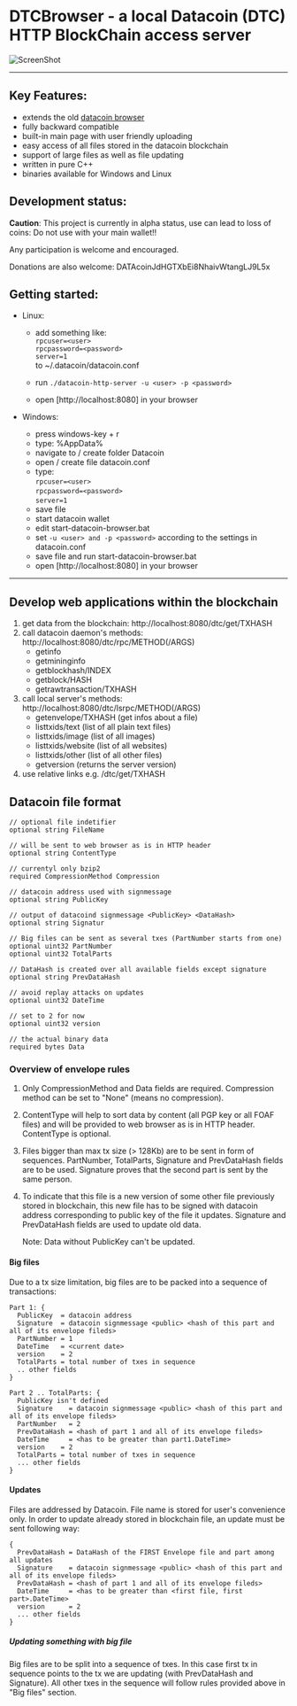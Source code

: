 # DTCBrowser - a local Datacoin (DTC) HTTP BlockChain access server
![ScreenShot](https://github.com/j0nn9/DTCBrowser/raw/master/preview.png)

---
## Key Features:
- extends the old [datacoin browser](https://github.com/foo1inge/datacoin-browser)
- fully backward compatible
- built-in main page with user friendly uploading
- easy access of all files stored in the datacoin blockchain
- support of large files as well as file updating
- written in pure C++
- binaries available for Windows and Linux

## Development status:
**Caution**: This project is currently in alpha status, use can lead to loss of coins:
Do not use with your main wallet!!

Any participation is welcome and encouraged.

Donations are also welcome: DATAcoinJdHGTXbEi8NhaivWtangLJ9L5x

## Getting started:
- Linux:
  - add something like: <br />
  `rpcuser=<user>` <br />
  `rpcpassword=<password>` <br />
  `server=1` <br />
  to ~/.datacoin/datacoin.conf

  - run `./datacoin-http-server -u <user> -p <password>`
  - open [http://localhost:8080] in your browser

- Windows:
  - press windows-key + r
  - type: %AppData%
  - navigate to / create folder Datacoin
  - open / create file datacoin.conf
  - type: <br />
  `rpcuser=<user>` <br />
  `rpcpassword=<password>` <br />
  `server=1` <br />
  - save file
  - start datacoin wallet
  - edit start-datacoin-browser.bat
  - set `-u <user> and -p <password>` according to the settings in datacoin.conf
  - save file and run start-datacoin-browser.bat
  - open [http://localhost:8080] in your browser

---
## Develop web applications within the blockchain
1. get data from the blockchain: http://localhost:8080/dtc/get/TXHASH 
2. call datacoin daemon's methods: http://localhost:8080/dtc/rpc/METHOD(/ARGS)
    - getinfo
    - getmininginfo
    - getblockhash/INDEX
    - getblock/HASH
    - getrawtransaction/TXHASH
3. call local server's methods: http://localhost:8080/dtc/lsrpc/METHOD(/ARGS)
    - getenvelope/TXHASH (get infos about a file)
    - listtxids/text (list of all plain text files)
    - listtxids/image (list of all images)
    - listtxids/website (list of all websites)
    - listtxids/other (list of all other files)
    - getversion (returns the server version)
4. use relative links e.g. /dtc/get/TXHASH

## Datacoin file format
    // optional file indetifier
    optional string FileName
    
    // will be sent to web browser as is in HTTP header
    optional string ContentType
    
    // currentyl only bzip2 
    required CompressionMethod Compression

    // datacoin address used with signmessage
    optional string PublicKey

    // output of datacoind signmessage <PublicKey> <DataHash>
    optional string Signatur

    // Big files can be sent as several txes (PartNumber starts from one)
    optional uint32 PartNumber
    optional uint32 TotalParts 

    // DataHash is created over all available fields except signature
    optional string PrevDataHash

    // avoid replay attacks on updates
    optional uint32 DateTime

    // set to 2 for now
    optional uint32 version
    
    // the actual binary data
    required bytes Data



### Overview of envelope rules

 1. Only CompressionMethod and Data fields are required. Compression method can
    be set to "None" (means no compression).

 2. ContentType will help to sort data by content (all PGP key or all FOAF files) and
    will be provided to web browser as is in HTTP header. ContentType is optional.

 3. Files bigger than max tx size (> 128Kb) are to be sent in form of sequences.
    PartNumber, TotalParts, Signature and PrevDataHash fields are to be used.
    Signature proves that the second part is sent by the same person.

 4. To indicate that this file is a new version of some other file previously stored
    in blockchain, this new file has to be signed with datacoin address corresponding
    to public key of the file it updates.
    Signature and PrevDataHash fields are used to update old data.

    Note: Data without PublicKey can't be updated.

#### Big files

Due to a tx size limitation, big files are to be packed into a sequence of transactions:

    Part 1: {
      PublicKey  = datacoin address
      Signature  = datacoin signmessage <public> <hash of this part and all of its envelope fileds>
      PartNumber = 1
      DateTime   = <current date>
      version    = 2
      TotalParts = total number of txes in sequence
      .. other fields
    }

    Part 2 .. TotalParts: {
      PublicKey isn't defined
      Signature    = datacoin signmessage <public> <hash of this part and all of its envelope fileds>
      PartNumber   = 2
      PrevDataHash = <hash of part 1 and all of its envelope fileds>
      DateTime     = <has to be greater than part1.DateTime>
      version    = 2
      TotalParts = total number of txes in sequence
      ... other fields
    }

#### Updates

Files are addressed by Datacoin. File name is stored for user's convenience only. In order to update
already stored in blockchain file, an update must be sent following way:

    {
      PrevDataHash = DataHash of the FIRST Envelope file and part among all updates
      Signature    = datacoin signmessage <public> <hash of this part and all of its envelope fileds>
      PrevDataHash = <hash of part 1 and all of its envelope fileds>
      DateTime     = <has to be greater than <first file, first part>.DateTime>
      version      = 2
      ... other fields
    }

##### Updating something with big file

Big files are to be split into a sequence of txes. In this case first tx in sequence points
to the tx we are updating (with PrevDataHash and Signature). All other txes in the sequence will
follow rules provided above in "Big files" section.
